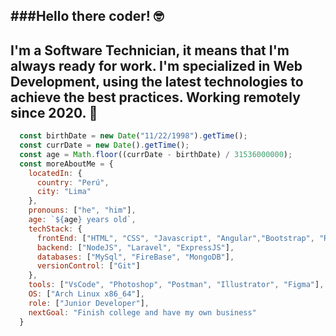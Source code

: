 ###Hello there coder! 🤓
---
I'm a Software Technician, it means that I'm always ready for work. I'm specialized in Web Development, using the latest technologies to achieve the best practices.
Working remotely since 2020. 🚀
---
```javascript
  const birthDate = new Date("11/22/1998").getTime();
  const currDate = new Date().getTime();
  const age = Math.floor((currDate - birthDate) / 31536000000);
  const moreAboutMe = {
    locatedIn: {
      country: "Perú",
      city: "Lima"
    },
    pronouns: ["he", "him"],
    age: `${age} years old`,
    techStack: {
      frontEnd: ["HTML", "CSS", "Javascript", "Angular","Bootstrap", "ReactJS", "Tailwind"],
      backend: ["NodeJS", "Laravel", "ExpressJS"],
      databases: ["MySql", "FireBase", "MongoDB"],
      versionControl: ["Git"]
    },
    tools: ["VsCode", "Photoshop", "Postman", "Illustrator", "Figma"],
    OS: ["Arch Linux x86_64"],
    role: ["Junior Developer"],
    nextGoal: "Finish college and have my own business"
  }
```
